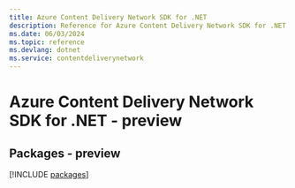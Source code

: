 ```yaml
---
title: Azure Content Delivery Network SDK for .NET
description: Reference for Azure Content Delivery Network SDK for .NET
ms.date: 06/03/2024
ms.topic: reference
ms.devlang: dotnet
ms.service: contentdeliverynetwork
---
```

# Azure Content Delivery Network SDK for .NET - preview
## Packages - preview
[!INCLUDE [packages](content-delivery-network-index.md)]